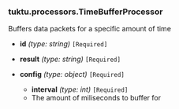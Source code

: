 ### tuktu.processors.TimeBufferProcessor
Buffers data packets for a specific amount of time

  * **id** *(type: string)* `[Required]`

  * **result** *(type: string)* `[Required]`

  * **config** *(type: object)* `[Required]`

    * **interval** *(type: int)* `[Required]`
    - The amount of miliseconds to buffer for
 
